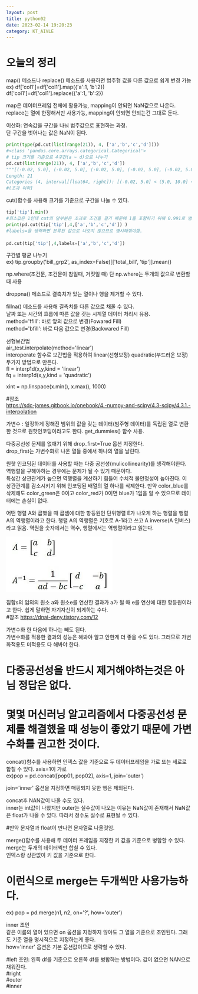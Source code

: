 ```yaml
---
layout: post
title: python02
date: 2023-02-14 19:20:23 
category: KT_AIVLE
---
```


# 오늘의 정리  
  
map() 메소드나 replace() 메소드를 사용하면 범주형 값을 다른 값으로 쉽게 변경 가능  
ex) df['col1']=df['col1'].map({'a':1, 'b':2})  
    df['col1']=df['col1'].replace({'a':1, 'b':2})  
        
map은 데이터프레임 전체에 활용가능, mapping이 안되면 NaN값으로 나온다.    
replace는 열에 한정해서만 사용가능, mapping이 안되면 안되는건 그대로 둔다.   

이산화: 연속값을 구간을 나눠 범주값으로 표현하는 과정.  
단 구간을 벗어나는 값은 NaN이 된다.  
```python
print(type(pd.cut(list(range(21)), 4, ['a','b','c','d'])))
#<class 'pandas.core.arrays.categorical.Categorical'>
# tip 크기를 기준으로 4구간(a ~ d)으로 나누기
pd.cut(list(range(21)), 4, ['a','b','c','d'])
"""[(-0.02, 5.0], (-0.02, 5.0], (-0.02, 5.0], (-0.02, 5.0], (-0.02, 5.0], ..., (15.0, 20.0], (15.0, 20.0], (15.0, 20.0], (15.0, 20.0], (15.0, 20.0]]
Length: 21
Categories (4, interval[float64, right]): [(-0.02, 5.0] < (5.0, 10.0] < (10.0, 15.0] < (15.0, 20.0]]"""
#(초과 이하] 
```
  
cut()함수를 사용해 크기를 기준으로 구간을 나눌 수 있다.    
```python
tip['tip'].min()
#최소값은 1인데 cut의 앞부분은 초과로 조건을 걸기 때문에 1을 포함하기 위해 0.991로 범위 시작을 잡음 
print(pd.cut(tip['tip'],4,['a','b','c','d']) )
#labels=을 생략하면 분류된 값으로 나오지 않으므로 명시해줘야함.

pd.cut(tip['tip'],4,labels=['a','b','c','d']) 
```  
구간별 평균 나누기  
ex) tip.groupby('bill_grp2', as_index=False)[['total_bill', 'tip']].mean()  

np.where(조건문, 조건문이 참일때, 거짓일 때) 
단 np.where는 두개의 값으로 변환할 때 사용   

droppna() 메소드로 결측치가 있는 열이나 행을 제거할 수 있다.   

fillna() 메소드를 사용해 결측치를 다른 값으로 채울 수 있다.  
날짜 또는 시간의 흐름에 따른 값을 갖는 시계열 데이터 처리시 유용.  
method='ffill': 바로 앞의 값으로 변경(Fowared Fill)  
method='bfill': 바로 다음 값으로 변경(Backwared Fill)  

선형보간법  
air_test.interpolate(method='linear')  
interoperate 함수로 보간법을 적용하여 linear(선형보정) quadratic(부드러운 보정) 두가지 방법으로 만든다.  
 fl = interp1d(x,y,kind = 'linear')  
 fq = interp1d(x,y,kind = 'quadratic')  

 xint = np.linspace(x.min(), x.max(), 1000)  

 #참조  
 https://sdc-james.gitbook.io/onebook/4.-numpy-and-scipy/4.3-scipy/4.3.1.-interpolation    

가변수 : 일정하게 정해진 범위의 값을 갖는 데이터(범주형 데이터)를 독립된 열로 변환한 것으로 원핫인코딩이라고도 한다. get_dummies() 함수 사용.  

다중공선성 문제를 없애기 위해 drop_first=True 옵션 지정한다.    
drop_first는 가변수화로 나온 열들 중에서 하나의 열을 날린다.  

원핫 인코딩된 데이터를 사용할 때는 다중 공선성(mulicollinearity)를 생각해야한다. 역행렬을 구해야하는 경우에는 문제가 될 수 있기 때문이다.  
특성간 상관관계가 높으면 역행렬을 계산하기 힘들어 수치적 불안정성이 높아진다. 이 상관관계를 감소시키기 위해 인코딩된 배열의 열 하나를 삭제한다. 만약 color_blue를 삭제해도 color_green은 0이고 color_red가 0이면 blue가 1임을 알 수 있으므로 데이터에는 손실이 없다.  
  
어떤 행렬 A와 곱했을 때 곱셈에 대한 항등원인 단위행렬 E가 나오게 하는 행렬을 행렬 A의 역행렬이라고 한다. 행렬 A의 역행렬은 기호로 A-1라고 쓰고 A inverse(A 인버스)라고 읽음. 역원을 숫자에서는 역수, 행렬에서는 역행렬이라고 읽는다.  
  
![](./image/20231214_01.PNG)  
  
집합s의 임의의 원소 a와 원소e를 연산한 결과가 a가 될 때 e를 연산에 대한 항등원이라고 한다. 쉽게 말하면 자기자신이 되게하는 수다.  
#참조 https://dnai-deny.tistory.com/12    
  
가변수화 한 다음에 하나는 빼도 된다.  
가변수화를 적용한 결과의 성능은 해봐야 알고 안한게 더 좋을 수도 있다. 그러므로 가변화적용도 미적용도 다 해봐야 한다.      
 
# 다중공선성을 반드시 제거해야하는것은 아님 정답은 없다.     
# 몇몇 머신러닝 알고리즘에서 다중공선성 문제를 해결했을 때 성능이 좋았기 때문에 가변수화를 권고한 것이다.   
  
concat()함수를 사용하면 인덱스 값을 기준으로 두 데이터프레임을 가로 또는 세로로 합칠 수 있다. axis=1이 가로  
ex)pop = pd.concat([pop01, pop02], axis=1, join='outer')  

join='inner' 옵션을 지정하면 매핑되지 못한 행은 제외된다.  

concat후 NAN값이 나올 수도 있다.     
inner는 int값이 나왔지만 outer는 실수값이 나오는 이유는 NaN값이 존재해서 NaN값은 float가 나올 수 있다. 따라서 정수도 실수로 표현될 수 있다.  

#만약 문자열과 float이 만나면 문자열로 나올것임.  

merge()함수를 사용해 두 데이터 프레임을 지정한 키 값을 기준으로 병합할 수 있다.  
merge는 두개의 데이터씩만 합칠 수 있다.   
인덱스랑 상관없이 키 값을 기준으로 한다.  
  
# 이런식으로 merge는 두개씩만 사용가능하다.   
ex) pop = pd.merge(n1, n2, on='?', how='outer')  
  
inner 조인  
같은 이름의 열이 있으면 on 옵션을 지정하지 않아도 그 열을 기준으로 조인된다. 그래도 기준 열을 명시적으로 지정하는게 좋다.   
how='inner' 옵션은 기본 옵션값이므로 생략할 수 있다.  

#left 조인: 왼쪽 df를 기준으로 오른쪽 df를 병합하는 방법이다. 값이 없으면 NAN으로 채워진다.   
#right  
#outer  
#inner  
